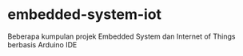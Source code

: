 # embedded-system-iot

Beberapa kumpulan projek Embedded System dan Internet of Things berbasis Arduino IDE
